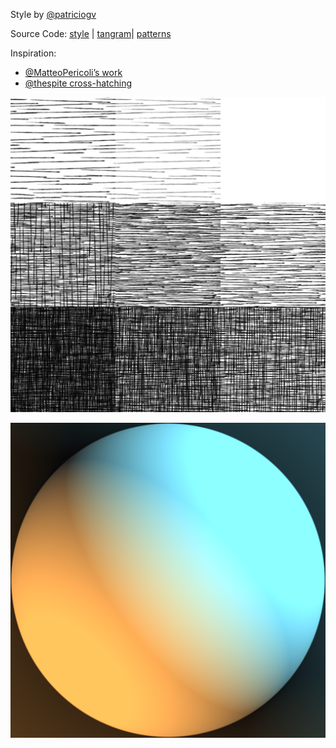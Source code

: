 Style by [@patriciogv](https://twitter.com/patriciogv)

Source Code: [style](https://github.com/tangrams/tangram-sandbox/blob/gh-pages/styles/pericoli.yaml) | [tangram](https://github.com/tangrams/tangram)| [patterns](http://tangrams.github.io/ProceduralTextures/)

Inspiration: 

- [@MatteoPericoli’s work](https://twitter.com/MatteoPericoli)
- [@thespite cross-hatching](http://www.clicktorelease.com/code/cross-hatching/)

[ ![Lookup Croos Hatch table](styles/imgs/hatch-0002.png) ](code.html#shaders/crosshatch.frag&styles/imgs/hatch-0002.png)

![Spherical enviromentalmap](styles/imgs/sem-pericoli.png)